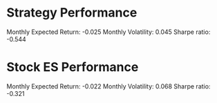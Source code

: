 # Strategy Performance
Monthly Expected Return: -0.025
Monthly Volatility: 0.045
Sharpe ratio: -0.544
# Stock ES Performance
Monthly Expected Return: -0.022
Monthly Volatility: 0.068
Sharpe ratio: -0.321
